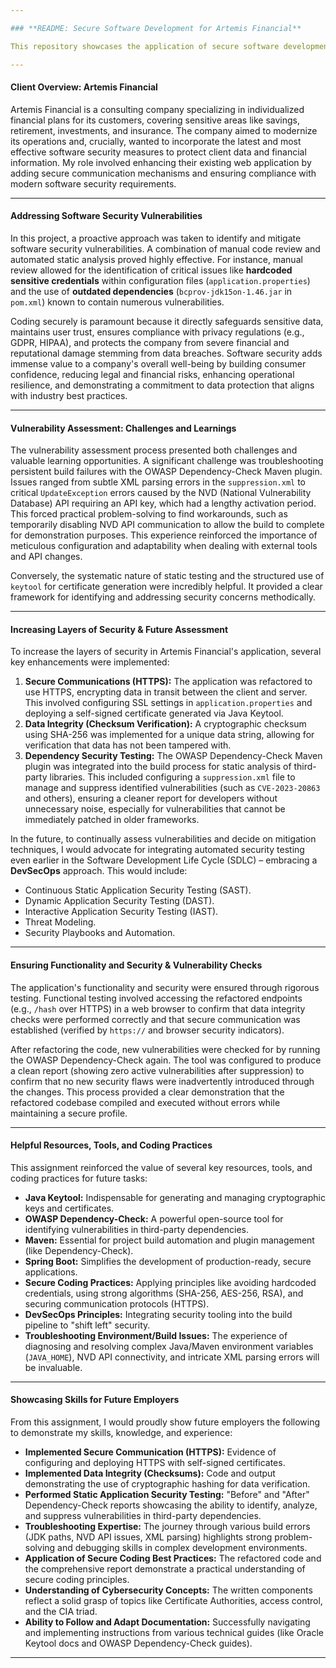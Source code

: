 ```yaml
---

### **README: Secure Software Development for Artemis Financial**

This repository showcases the application of secure software development principles and practices to enhance an existing web application for Artemis Financial, a financial consulting client.

---
```


#### **Client Overview: Artemis Financial**

Artemis Financial is a consulting company specializing in individualized financial plans for its customers, covering sensitive areas like savings, retirement, investments, and insurance. The company aimed to modernize its operations and, crucially, wanted to incorporate the latest and most effective software security measures to protect client data and financial information. My role involved enhancing their existing web application by adding secure communication mechanisms and ensuring compliance with modern software security requirements.

---

#### **Addressing Software Security Vulnerabilities**

In this project, a proactive approach was taken to identify and mitigate software security vulnerabilities. A combination of manual code review and automated static analysis proved highly effective. For instance, manual review allowed for the identification of critical issues like **hardcoded sensitive credentials** within configuration files (`application.properties`) and the use of **outdated dependencies** (`bcprov-jdk15on-1.46.jar` in `pom.xml`) known to contain numerous vulnerabilities.

Coding securely is paramount because it directly safeguards sensitive data, maintains user trust, ensures compliance with privacy regulations (e.g., GDPR, HIPAA), and protects the company from severe financial and reputational damage stemming from data breaches. Software security adds immense value to a company's overall well-being by building consumer confidence, reducing legal and financial risks, enhancing operational resilience, and demonstrating a commitment to data protection that aligns with industry best practices.

---

#### **Vulnerability Assessment: Challenges and Learnings**

The vulnerability assessment process presented both challenges and valuable learning opportunities. A significant challenge was troubleshooting persistent build failures with the OWASP Dependency-Check Maven plugin. Issues ranged from subtle XML parsing errors in the `suppression.xml` to critical `UpdateException` errors caused by the NVD (National Vulnerability Database) API requiring an API key, which had a lengthy activation period. This forced practical problem-solving to find workarounds, such as temporarily disabling NVD API communication to allow the build to complete for demonstration purposes. This experience reinforced the importance of meticulous configuration and adaptability when dealing with external tools and API changes.

Conversely, the systematic nature of static testing and the structured use of `keytool` for certificate generation were incredibly helpful. It provided a clear framework for identifying and addressing security concerns methodically.

---

#### **Increasing Layers of Security & Future Assessment**

To increase the layers of security in Artemis Financial's application, several key enhancements were implemented:

1.  **Secure Communications (HTTPS):** The application was refactored to use HTTPS, encrypting data in transit between the client and server. This involved configuring SSL settings in `application.properties` and deploying a self-signed certificate generated via Java Keytool.
2.  **Data Integrity (Checksum Verification):** A cryptographic checksum using SHA-256 was implemented for a unique data string, allowing for verification that data has not been tampered with.
3.  **Dependency Security Testing:** The OWASP Dependency-Check Maven plugin was integrated into the build process for static analysis of third-party libraries. This included configuring a `suppression.xml` file to manage and suppress identified vulnerabilities (such as `CVE-2023-20863` and others), ensuring a cleaner report for developers without unnecessary noise, especially for vulnerabilities that cannot be immediately patched in older frameworks.

In the future, to continually assess vulnerabilities and decide on mitigation techniques, I would advocate for integrating automated security testing even earlier in the Software Development Life Cycle (SDLC) – embracing a **DevSecOps** approach. This would include:
* Continuous Static Application Security Testing (SAST).
* Dynamic Application Security Testing (DAST).
* Interactive Application Security Testing (IAST).
* Threat Modeling.
* Security Playbooks and Automation.

---

#### **Ensuring Functionality and Security & Vulnerability Checks**

The application's functionality and security were ensured through rigorous testing. Functional testing involved accessing the refactored endpoints (e.g., `/hash` over HTTPS) in a web browser to confirm that data integrity checks were performed correctly and that secure communication was established (verified by `https://` and browser security indicators).

After refactoring the code, new vulnerabilities were checked for by running the OWASP Dependency-Check again. The tool was configured to produce a clean report (showing zero active vulnerabilities after suppression) to confirm that no new security flaws were inadvertently introduced through the changes. This process provided a clear demonstration that the refactored codebase compiled and executed without errors while maintaining a secure profile.

---

#### **Helpful Resources, Tools, and Coding Practices**

This assignment reinforced the value of several key resources, tools, and coding practices for future tasks:

* **Java Keytool:** Indispensable for generating and managing cryptographic keys and certificates.
* **OWASP Dependency-Check:** A powerful open-source tool for identifying vulnerabilities in third-party dependencies.
* **Maven:** Essential for project build automation and plugin management (like Dependency-Check).
* **Spring Boot:** Simplifies the development of production-ready, secure applications.
* **Secure Coding Practices:** Applying principles like avoiding hardcoded credentials, using strong algorithms (SHA-256, AES-256, RSA), and securing communication protocols (HTTPS).
* **DevSecOps Principles:** Integrating security tooling into the build pipeline to "shift left" security.
* **Troubleshooting Environment/Build Issues:** The experience of diagnosing and resolving complex Java/Maven environment variables (`JAVA_HOME`), NVD API connectivity, and intricate XML parsing errors will be invaluable.

---

#### **Showcasing Skills for Future Employers**

From this assignment, I would proudly show future employers the following to demonstrate my skills, knowledge, and experience:

* **Implemented Secure Communication (HTTPS):** Evidence of configuring and deploying HTTPS with self-signed certificates.
* **Implemented Data Integrity (Checksums):** Code and output demonstrating the use of cryptographic hashing for data verification.
* **Performed Static Application Security Testing:** "Before" and "After" Dependency-Check reports showcasing the ability to identify, analyze, and suppress vulnerabilities in third-party dependencies.
* **Troubleshooting Expertise:** The journey through various build errors (JDK paths, NVD API issues, XML parsing) highlights strong problem-solving and debugging skills in complex development environments.
* **Application of Secure Coding Best Practices:** The refactored code and the comprehensive report demonstrate a practical understanding of secure coding principles.
* **Understanding of Cybersecurity Concepts:** The written components reflect a solid grasp of topics like Certificate Authorities, access control, and the CIA triad.
* **Ability to Follow and Adapt Documentation:** Successfully navigating and implementing instructions from various technical guides (like Oracle Keytool docs and OWASP Dependency-Check guides).

---
